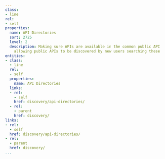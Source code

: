 ```yaml
---
class:
- line
rel:
- self
properties:
  name: API Directories
  sort: 2725
  level: 2
  description: Making sure APIs are available in the common public API directors available,
    allowing public APIs to be discovered by new users searching these directories.
entities:
- class:
  - line
  rel:
  - self
  properties:
    name: API Directories
  links:
  - rel:
    - self
    href: discovery/api-directories/
  - rel:
    - parent
    href: discovery/
links:
- rel:
  - self
  href: discovery/api-directories/
- rel:
  - parent
  href: discovery/
...
```

